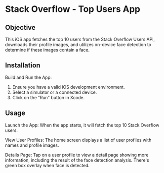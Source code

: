 # Stack Overflow - Top Users App

## Objective

This iOS app fetches the top 10 users from the Stack Overflow Users API, downloads their profile images, and utilizes on-device face detection to determine if these images contain a face.

## Installation
Build and Run the App:
1. Ensure you have a valid iOS development environment.
2. Select a simulator or a connected device.
3. Click on the "Run" button in Xcode.

## Usage

Launch the App: When the app starts, it will fetch the top 10 Stack Overflow users.

View User Profiles: The home screen displays a list of user profiles with names and profile images.

Details Page: Tap on a user profile to view a detail page showing more information, including the result of the face detection analysis. There's green box overlay when face is detected.
